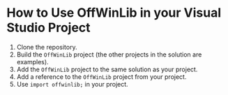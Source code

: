 # How to Use OffWinLib in your Visual Studio Project
1. Clone the repository.
2. Build the `OffWinLib` project (the other projects in the solution are examples).
3. Add the `OffWinLib` project to the same solution as your project.
4. Add a reference to the `OffWinLib` project from your project.
5. Use `import offwinlib;` in your project.
